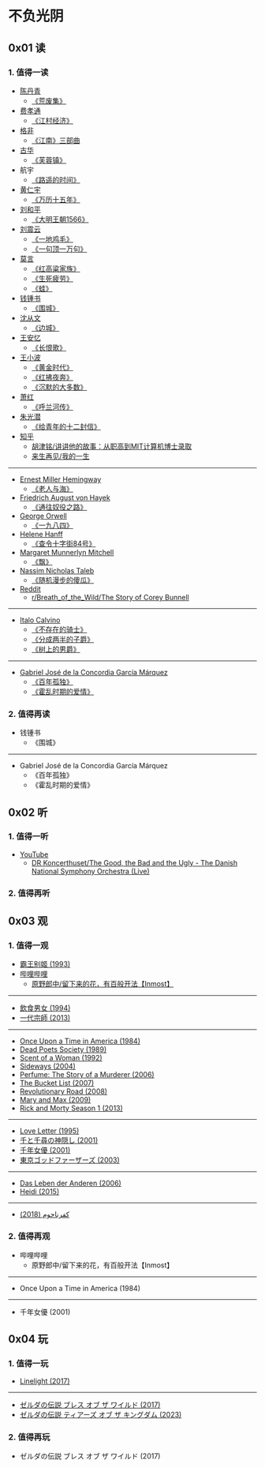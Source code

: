 # 不负光阴

## 0x01 读

### 1. 值得一读

- [陈丹青](https://zh.wikipedia.org/wiki/陈丹青)
  - [《荒废集》](https://book.douban.com/subject/3333989/)
- [费孝通](https://zh.wikipedia.org/wiki/费孝通)
  - [《江村经济》](https://book.douban.com/subject/35216742/)
- [格非](https://zh.wikipedia.org/wiki/格非)
  - [《江南》三部曲](https://book.douban.com/subject/34461199/)
- [古华](https://zh.wikipedia.org/wiki/古华)
  - [《芙蓉镇》](https://book.douban.com/subject/36243023/)
- 航宇
  - [《路遥的时间》](https://book.douban.com/subject/34467854/)
- [黄仁宇](https://zh.wikipedia.org/wiki/黄仁宇)
  - [《万历十五年》](https://book.douban.com/subject/36295436/)
- [刘和平](https://zh.wikipedia.org/wiki/刘和平_(剧作家))
  - [《大明王朝1566》](https://book.douban.com/subject/26925171/)
- [刘震云](https://zh.wikipedia.org/wiki/刘震云)
  - [《一地鸡毛》](https://book.douban.com/subject/36061380/)
  - [《一句顶一万句》](https://book.douban.com/subject/36062390/)
- [莫言](https://zh.wikipedia.org/wiki/莫言)
  - [《红高粱家族》](https://book.douban.com/subject/26905339/)
  - [《生死疲劳》](https://book.douban.com/subject/35587028/)
  - [《蛙》](https://book.douban.com/subject/26904483/)
- [钱锺书](https://zh.wikipedia.org/wiki/钱锺书)
  - [《围城》](https://book.douban.com/subject/36102998/)
- [沈从文](https://zh.wikipedia.org/wiki/沈从文)
  - [《边城》](https://book.douban.com/subject/26674268/)
- [王安忆](https://zh.wikipedia.org/wiki/王安忆)
  - [《长恨歌》](https://book.douban.com/subject/30277172/)
- [王小波](https://zh.wikipedia.org/wiki/王小波)
  - [《黄金时代》](https://book.douban.com/subject/34947576/)
  - [《红拂夜奔》](https://book.douban.com/subject/27077957/)
  - [《沉默的大多数》](https://book.douban.com/subject/34974501/)
- [萧红](https://zh.wikipedia.org/wiki/萧红)
  - [《呼兰河传》](https://book.douban.com/subject/30227138/)
- [朱光潜](https://zh.wikipedia.org/wiki/朱光潜)
  - [《给青年的十二封信》](https://book.douban.com/subject/30352171/)
- [知乎](https://www.zhihu.com/)
  - [胡津铭/讲讲他的故事：从职高到MIT计算机博士录取](https://zhuanlan.zhihu.com/p/360390223)
  - [来生再见/我的一生](https://zhuanlan.zhihu.com/p/187352456)

---

- [Ernest Miller Hemingway](https://en.wikipedia.org/wiki/Ernest_Hemingway)
  - [《老人与海》](https://book.douban.com/subject/3815129/)
- [Friedrich August von Hayek](https://en.wikipedia.org/wiki/Friedrich_Hayek)
  - [《通往奴役之路》](https://book.douban.com/subject/36141170/)
- [George Orwell](https://en.wikipedia.org/wiki/George_Orwell)
  - [《一九八四》](https://book.douban.com/subject/3815131/)
- [Helene Hanff](https://en.wikipedia.org/wiki/Helene_Hanff)
  - [《查令十字街84号》](https://book.douban.com/subject/26768309/)
- [Margaret Munnerlyn Mitchell](https://en.wikipedia.org/wiki/Margaret_Mitchell)
  - [《飘》](https://book.douban.com/subject/33436187/)
- [Nassim Nicholas Taleb](https://en.wikipedia.org/wiki/Nassim_Nicholas_Taleb)
  - [《随机漫步的傻瓜》](https://book.douban.com/subject/34839690/)
- [Reddit](https://www.reddit.com/)
  - [r/Breath_of_the_Wild/The Story of Corey Bunnell](https://www.reddit.com/r/Breath_of_the_Wild/comments/agu015/the_story_of_corey_bunnell_botw_wildlife/)

---

- [Italo Calvino](https://it.wikipedia.org/wiki/Italo_Calvino)
  - [《不存在的骑士》](https://book.douban.com/subject/36425450/)
  - [《分成两半的子爵》](https://book.douban.com/subject/36437502/)
  - [《树上的男爵》](https://book.douban.com/subject/36545669/)

---

- [Gabriel José de la Concordia García Márquez](https://es.wikipedia.org/wiki/Gabriel_García_Márquez)
  - [《百年孤独》](https://book.douban.com/subject/35060745/)
  - [《霍乱时期的爱情》](https://book.douban.com/subject/35643308/)

### 2. 值得再读

- 钱锺书
  - 《围城》

---

- Gabriel José de la Concordia García Márquez
  - 《百年孤独》
  - 《霍乱时期的爱情》

## 0x02 听

### 1. 值得一听

- [YouTube](https://www.youtube.com/)
  - [DR Koncerthuset/The Good, the Bad and the Ugly - The Danish National Symphony Orchestra (Live)](https://youtu.be/enuOArEfqGo)

### 2. 值得再听

## 0x03 观

### 1. 值得一观

- [霸王别姬 (1993)](https://movie.douban.com/subject/1291546/)
- [哔哩哔哩](https://www.bilibili.com/)
  - [原野郎中/留下来的花，有百般开法【Inmost】](https://www.bilibili.com/video/BV1sZ4y1f7TC/)

---

- [飲食男女 (1994)](https://movie.douban.com/subject/1291818/)
- [一代宗師 (2013)](https://movie.douban.com/subject/3821067/)

---

- [Once Upon a Time in America (1984)](https://movie.douban.com/subject/1292262/)
- [Dead Poets Society (1989)](https://movie.douban.com/subject/1291548/)
- [Scent of a Woman (1992)](https://movie.douban.com/subject/1298624/)
- [Sideways (2004)](https://movie.douban.com/subject/1291833/)
- [Perfume: The Story of a Murderer (2006)](https://movie.douban.com/subject/1760622/)
- [The Bucket List (2007)](https://movie.douban.com/subject/1867345/)
- [Revolutionary Road (2008)](https://movie.douban.com/subject/2037012/)
- [Mary and Max (2009)](https://movie.douban.com/subject/3072124/)
- [Rick and Morty Season 1 (2013)](https://movie.douban.com/subject/11537954/)

---

- [Love Letter (1995)](https://movie.douban.com/subject/1292220/)
- [千と千尋の神隠し (2001)](https://movie.douban.com/subject/1291561/)
- [千年女優 (2001)](https://movie.douban.com/subject/1307394/)
- [東京ゴッドファーザーズ (2003)](https://movie.douban.com/subject/1310177/)

---

- [Das Leben der Anderen (2006)](https://movie.douban.com/subject/1900841/)
- [Heidi (2015)](https://movie.douban.com/subject/25958717/)

---

- [كفرناحوم (2018)](https://movie.douban.com/subject/30170448/)

### 2. 值得再观

- 哔哩哔哩
  - 原野郎中/留下来的花，有百般开法【Inmost】

---

- Once Upon a Time in America (1984)

---

- 千年女優 (2001)

## 0x04 玩

### 1. 值得一玩

- [Linelight (2017)](https://www.douban.com/game/26994631/)

---

- [ゼルダの伝説 ブレス オブ ザ ワイルド (2017)](https://www.douban.com/game/26817171/)
- [ゼルダの伝説 ティアーズ オブ ザ キングダム (2023)](https://www.douban.com/game/34430168/)

### 2. 值得再玩

- ゼルダの伝説 ブレス オブ ザ ワイルド (2017)
